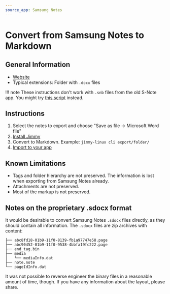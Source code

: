 ```yaml
---
source_app: Samsung Notes
---
```


# Convert from Samsung Notes to Markdown

## General Information

- [Website](https://www.samsung.com/uk/apps/samsung-notes/)
- Typical extensions: Folder with `.docx` files

!!! note
    These instructions don't work with `.snb` files from the old S-Note app. You might try [this script](https://github.com/LucasMatuszewski/snb2md-recursive) instead.

## Instructions

1. Select the notes to export and choose "Save as file → Microsoft Word file"
2. [Install Jimmy](../index.md#installation)
3. Convert to Markdown. Example: `jimmy-linux cli export/folder/`
4. [Import to your app](../import_instructions.md)

## Known Limitations

- Tags and folder hierarchy are not preserved. The information is lost when exporting from Samsung Notes already.
- Attachments are not preserved.
- Most of the markup is not preserved.

## Notes on the proprietary .sdocx format

It would be desirable to convert Samsung Notes `.sdocx` files directly, as they should contain all information. The `.sdocx` files are zip archives with content:

```
├── abc8fd18-01b9-11f0-8139-fb1a97747e58.page
├── abc90452-01b9-11f0-9538-4bbfa19fc222.page
├── end_tag.bin
├── media
│   └── mediaInfo.dat
├── note.note
└── pageIdInfo.dat
```

It was not possible to reverse engineer the binary files in a reasonable amount of time, though. If you have any information about the layout, please share.
